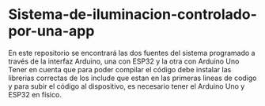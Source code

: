 # Sistema-de-iluminacion-controlado-por-una-app
En este repositorio se encontrará las dos fuentes del sistema programado a través de la interfaz Arduino, una con ESP32 y la otra con Arduino Uno
Tener en cuenta que para poder compilar el código debe instalar las librerias correctas de los include que estan en las primeras lineas de codigo y para subir el código al dispositivo, es necesario tener el Arduino Uno y ESP32 en físico.
